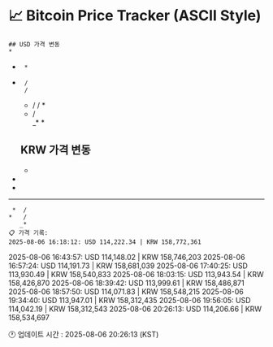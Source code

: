 # 📈 Bitcoin Price Tracker (ASCII Style)
    ## USD 가격 변동 
    *         
  *      *
 *      / 
        / 
      * / 
     /  * 
     * /  
   _*  *  
    ## KRW 가격 변동
    *         
 *        
  *       
          
   *  *  *
     *  / 
    *   / 
       _* 
    📋 가격 기록:
    2025-08-06 16:18:12: USD 114,222.34 | KRW 158,772,361
2025-08-06 16:43:57: USD 114,148.02 | KRW 158,746,203
2025-08-06 16:57:24: USD 114,191.73 | KRW 158,681,039
2025-08-06 17:40:25: USD 113,930.49 | KRW 158,540,833
2025-08-06 18:03:15: USD 113,943.54 | KRW 158,426,870
2025-08-06 18:39:42: USD 113,999.61 | KRW 158,486,871
2025-08-06 18:57:50: USD 114,071.83 | KRW 158,548,215
2025-08-06 19:34:40: USD 113,947.01 | KRW 158,312,435
2025-08-06 19:56:05: USD 114,042.19 | KRW 158,312,543
2025-08-06 20:26:13: USD 114,206.66 | KRW 158,534,697
    
🕐 업데이트 시간 : 2025-08-06 20:26:13 (KST)
